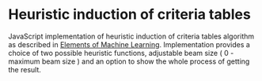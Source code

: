 # Heuristic induction of criteria tables

JavaScript implementation of heuristic induction of criteria tables algorithm as described in [Elements of Machine Learning](https://www.amazon.co.uk/Elements-Machine-Learning-Morgan-Kaufmann/dp/1558603018). Implementation provides a choice of two possible heuristic functions, adjustable beam size ( 0 - maximum beam size ) and an option to show the whole process of getting the result.
